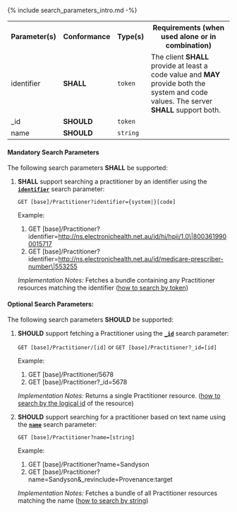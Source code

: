 {% include search_parameters_intro.md -%}
<table class="list">
<tbody>
  <tr>
    <th>Parameter(s)</th>
    <th>Conformance</th>
    <th>Type(s)</th>
    <th>Requirements (when used alone or in combination)</th>
  </tr>
   <tr>
        <td>identifier</td>
        <td><b>SHALL</b></td>
        <td><code>token</code></td>
        <td>The client <b>SHALL</b> provide at least a code value and <b>MAY</b> provide both the system and code values. The server <b>SHALL</b> support both.</td>
  </tr>
  <tr>
        <td>_id</td>
        <td><b>SHOULD</b></td>
        <td><code>token</code></td>
  </tr>
  <tr>
        <td>name</td>
        <td><b>SHOULD</b></td>
        <td><code>string</code></td>
  </tr>
 </tbody>
</table>


#### Mandatory Search Parameters

The following search parameters **SHALL** be supported:

1. **SHALL** support searching a practitioner by an identifier using the **[`identifier`](https://hl7.org/fhir/R4/practitioner.html#search)** search parameter:

    `GET [base]/Practitioner?identifier={system|}[code]`

    Example:
    
      1. GET [base]/Practitioner?identifier=http://ns.electronichealth.net.au/id/hi/hpii/1.0\|8003619900015717
      1. GET [base]/Practitioner?identifier=http://ns.electronichealth.net.au/id/medicare-prescriber-number\|553255

    *Implementation Notes:* Fetches a bundle containing any Practitioner resources matching the identifier ([how to search by token](http://hl7.org/fhir/R4/search.html#token))

#### Optional Search Parameters:

The following search parameters **SHOULD** be supported:

1. **SHOULD** support fetching a Practitioner using the **[`_id`](https://hl7.org/fhir/R4/practitioner.html#search)** search parameter:

    `GET [base]/Practitioner/[id]` or `GET [base]/Practitioner?_id=[id]`

    Example:
    
      1. GET [base]/Practitioner/5678
      1. GET [base]/Practitioner?_id=5678

    *Implementation Notes:* Returns a single Practitioner resource. ([how to search by the logical id](http://hl7.org/fhir/R4/references.html#logical) of the resource)

1. **SHOULD** support searching for a practitioner based on text name using the **[`name`](https://hl7.org/fhir/R4/practitioner.html#search)** search parameter:

    `GET [base]/Practitioner?name=[string]`

    Example:
    
      1. GET [base]/Practitioner?name=Sandyson
      1. GET [base]/Practitioner?name=Sandyson&amp;_revinclude=Provenance:target

    *Implementation Notes:* Fetches a bundle of all Practitioner resources matching the name ([how to search by string](http://hl7.org/fhir/R4/search.html#string))